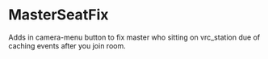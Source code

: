 # MasterSeatFix
Adds in camera-menu button to fix master who sitting on vrc_station due of caching events after you join room.
